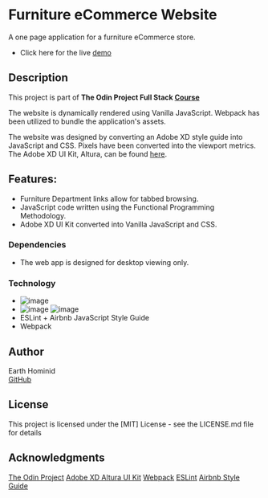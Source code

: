 # Furniture eCommerce Website

A one page application for a furniture eCommerce store. 

* Click here for the live [demo](https://earth-hominid.github.io/Furniture-Store/)

## Description

This project is part of **The Odin Project Full Stack [Course](https://www.theodinproject.com/paths/full-stack-javascript/courses/javascript/lessons/restaurant-page)**

The website is dynamically rendered using Vanilla JavaScript. Webpack has been utilized to bundle the application's assets.

The website was designed by converting an Adobe XD style guide into JavaScript and CSS.
Pixels have been converted into the viewport metrics. The Adobe XD UI Kit, Altura, can be found [here](https://www.adobe.com/ca/products/xd/features/ui-kits.html).

## Features:

* Furniture Department links allow for tabbed browsing. 
* JavaScript code written using the Functional Programming Methodology.
* Adobe XD UI Kit converted into Vanilla JavaScript and CSS.
 
### Dependencies

* The web app is designed for desktop viewing only. 

### Technology

* ![image](https://img.shields.io/badge/JavaScript-323330?style=for-the-badge&logo=javascript&logoColor=F7DF1E)
* ![image](https://img.shields.io/badge/HTML5-E34F26?style=for-the-badge&logo=html5&logoColor=white)
![image](https://img.shields.io/badge/CSS3-1572B6?style=for-the-badge&logo=css3&logoColor=white)
* ESLint + Airbnb JavaScript Style Guide
* Webpack

## Author

Earth Hominid  
[GitHub](https://github.com/Earth-Hominid)

## License

This project is licensed under the [MIT] License - see the LICENSE.md file for details

## Acknowledgments

[The Odin Project](https://www.theodinproject.com)
[Adobe XD Altura UI Kit](https://www.adobe.com/ca/products/xd/features/ui-kits.html)
[Webpack](https://webpack.js.org/)
[ESLint](https://eslint.org/)
[Airbnb Style Guide](https://github.com/airbnb/javascript)